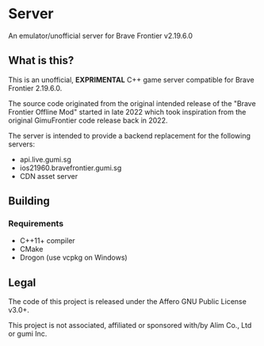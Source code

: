 # Server
An emulator/unofficial server for Brave Frontier v2.19.6.0

## What is this?
This is an unofficial, **EXPRIMENTAL** C++ game server compatible for Brave Frontier 2.19.6.0.

The source code originated from the original intended release of the "Brave Frontier Offline Mod" started
in late 2022 which took inspiration from the original GimuFrontier code release back in 2022.

The server is intended to provide a backend replacement for the following servers:
- api.live.gumi.sg
- ios21960.bravefrontier.gumi.sg
- CDN asset server

## Building

### Requirements
- C++11+ compiler
- CMake
- Drogon (use vcpkg on Windows)

## Legal
The code of this project is released under the Affero GNU Public License v3.0+.

This project is not associated, affiliated or sponsored with/by Alim Co., Ltd or gumi Inc.

